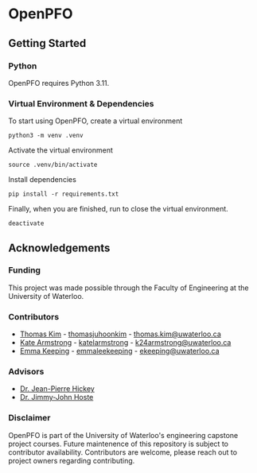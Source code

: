# OpenPFO

## Getting Started

### Python

OpenPFO requires Python 3.11.

### Virtual Environment & Dependencies

To start using OpenPFO, create a virtual environment

```
python3 -m venv .venv
```

Activate the virtual environment

```
source .venv/bin/activate
```

Install dependencies

```
pip install -r requirements.txt
```

Finally, when you are finished, run to close the virtual environment.

```
deactivate
```

## Acknowledgements

### Funding

This project was made possible through the Faculty of Engineering at the University of Waterloo.

### Contributors

- [Thomas Kim](https://www.linkedin.com/in/thomasjuhoonkim) - [thomasjuhoonkim](https://github.com/thomasjuhoonkim) - [thomas.kim@uwaterloo.ca](mailto:thomas.kim@uwaterloo.ca)
- [Kate Armstrong](https://www.linkedin.com/in/katelarmstrong/) - [katelarmstrong](https://github.com/katelarmstrong) - [k24armstrong@uwaterloo.ca](mailto:k24armstrong@uwaterloo.ca)
- [Emma Keeping](https://www.linkedin.com/in/emmaleekeeping/) - [emmaleekeeping](https://github.com/emmaleekeeping) - [ekeeping@uwaterloo.ca](mailto:ekeeping@uwaterloo.ca)

### Advisors

- [Dr. Jean-Pierre Hickey](https://uwaterloo.ca/mechanical-mechatronics-engineering/profile/j6hickey)
- [Dr. Jimmy-John Hoste](https://www.linkedin.com/in/jimmy-john-hoste-17278644/)

### Disclaimer

OpenPFO is part of the University of Waterloo's engineering capstone project courses. Future maintenence of this repository is subject to contributor availability. Contributors are welcome, please reach out to project owners regarding contributing.

